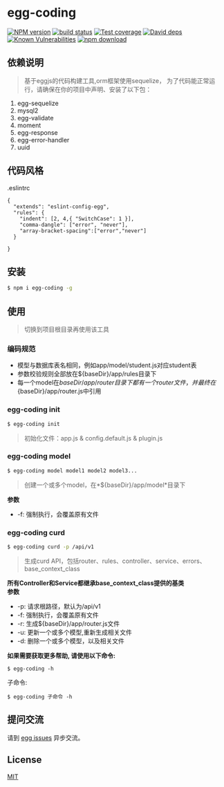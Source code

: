 # egg-coding

[![NPM version][npm-image]][npm-url]
[![build status][travis-image]][travis-url]
[![Test coverage][codecov-image]][codecov-url]
[![David deps][david-image]][david-url]
[![Known Vulnerabilities][snyk-image]][snyk-url]
[![npm download][download-image]][download-url]

[npm-image]: https://img.shields.io/npm/v/egg-coding.svg?style=flat-square
[npm-url]: https://npmjs.org/package/egg-coding
[travis-image]: https://img.shields.io/travis/eggjs/egg-coding.svg?style=flat-square
[travis-url]: https://travis-ci.org/eggjs/egg-coding
[codecov-image]: https://img.shields.io/codecov/c/github/eggjs/egg-coding.svg?style=flat-square
[codecov-url]: https://codecov.io/github/eggjs/egg-coding?branch=master
[david-image]: https://img.shields.io/david/eggjs/egg-coding.svg?style=flat-square
[david-url]: https://david-dm.org/eggjs/egg-coding
[snyk-image]: https://snyk.io/test/npm/egg-coding/badge.svg?style=flat-square
[snyk-url]: https://snyk.io/test/npm/egg-coding
[download-image]: https://img.shields.io/npm/dm/egg-coding.svg?style=flat-square
[download-url]: https://npmjs.org/package/egg-coding

<!--
Description here.
-->

## 依赖说明

>基于eggjs的代码构建工具,orm框架使用sequelize，
为了代码能正常运行，请确保在你的项目中声明、安装了以下包：
1. egg-sequelize
2. mysql2
3. egg-validate
4. moment
5. egg-response
6. egg-error-handler
7. uuid

## 代码风格
.eslintrc
```
{
  "extends": "eslint-config-egg",
  "rules": {
    "indent": [2, 4,{ "SwitchCase": 1 }],
    "comma-dangle": ["error", "never"],
    "array-bracket-spacing":["error","never"]
  }
  
}

```

## 安装

```bash
$ npm i egg-coding -g
```

## 使用
>切换到项目根目录再使用该工具
### 编码规范
- 模型与数据库表名相同，例如app/model/student.js对应student表
- 参数校验规则全部放在${baseDir}/app/rules目录下
- 每一个model在${baseDir}/app/router目录下都有一个router文件，并最终在${baseDir}/app/router.js中引用

### egg-coding init
```bash
$ egg-coding init
```
>初始化文件：app.js & config.default.js & plugin.js
### egg-coding model
```bash
$ egg-coding model model1 model2 model3...
```
>创建一个或多个model，在*${baseDir}/app/model*目录下

**参数**
- -f: 强制执行，会覆盖原有文件
### egg-coding curd
```bash
$ egg-coding curd -p /api/v1
```
>生成curd API，包括router、rules、controller、service、errors、base_context_class

**所有Controller和Service都继承base_context_class提供的基类**  
**参数**  
-   -p: 请求根路径，默认为/api/v1
-   -f: 强制执行，会覆盖原有文件
-   -r: 生成${baseDir}/app/router.js文件
-   -u: 更新一个或多个模型,重新生成相关文件
-   -d: 删除一个或多个模型，以及相关文件

**如果需要获取更多帮助, 请使用以下命令:**
```
$ egg-coding -h
```
子命令:
```
$ egg-coding 子命令 -h
```
## 提问交流
请到 [egg issues](https://github.com/iamljw/egg-coding/issues) 异步交流。

## License

[MIT](LICENSE)
